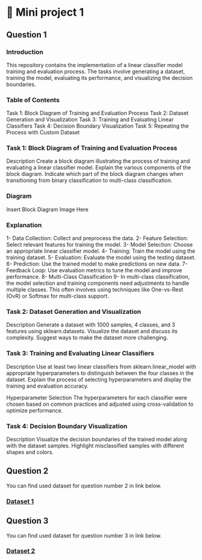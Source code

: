 # 📕 Mini project 1



## Question 1
### Introduction
This repository contains the implementation of a linear classifier model training and evaluation process. The tasks involve generating a dataset, training the model, evaluating its performance, and visualizing the decision boundaries.

### Table of Contents
Task 1: Block Diagram of Training and Evaluation Process
Task 2: Dataset Generation and Visualization
Task 3: Training and Evaluating Linear Classifiers
Task 4: Decision Boundary Visualization
Task 5: Repeating the Process with Custom Dataset


### Task 1: Block Diagram of Training and Evaluation Process
Description
Create a block diagram illustrating the process of training and evaluating a linear classifier model. Explain the various components of the block diagram. Indicate which part of the block diagram changes when transitioning from binary classification to multi-class classification.

### Diagram
Insert Block Diagram Image Here

### Explanation
1- Data Collection: Collect and preprocess the data.
2- Feature Selection: Select relevant features for training the model.
3- Model Selection: Choose an appropriate linear classifier model.
4- Training: Train the model using the training dataset.
5- Evaluation: Evaluate the model using the testing dataset.
6- Prediction: Use the trained model to make predictions on new data.
7- Feedback Loop: Use evaluation metrics to tune the model and improve performance.
8- Multi-Class Classification
9- In multi-class classification, the model selection and training components need adjustments to handle multiple classes. This often involves using techniques like One-vs-Rest (OvR) or Softmax for multi-class support.

### Task 2: Dataset Generation and Visualization
Description
Generate a dataset with 1000 samples, 4 classes, and 3 features using sklearn.datasets. Visualize the dataset and discuss its complexity. Suggest ways to make the dataset more challenging.

### Task 3: Training and Evaluating Linear Classifiers
Description
Use at least two linear classifiers from sklearn.linear_model with appropriate hyperparameters to distinguish between the four classes in the dataset. Explain the process of selecting hyperparameters and display the training and evaluation accuracy.

Hyperparameter Selection
The hyperparameters for each classifier were chosen based on common practices and adjusted using cross-validation to optimize performance.

### Task 4: Decision Boundary Visualization
Description
Visualize the decision boundaries of the trained model along with the dataset samples. Highlight misclassified samples with different shapes and colors.


## Question 2

You can find used dataset for question number 2 in link below.
### [Dataset 1](https://engineering.case.edu/bearingdatacenter/download-data-file)


## Question 3


You can find used dataset for question number 3 in link below.
### [Dataset 2](https://www.kaggle.com/datasets/budincsevity/szeged-weather/data)




